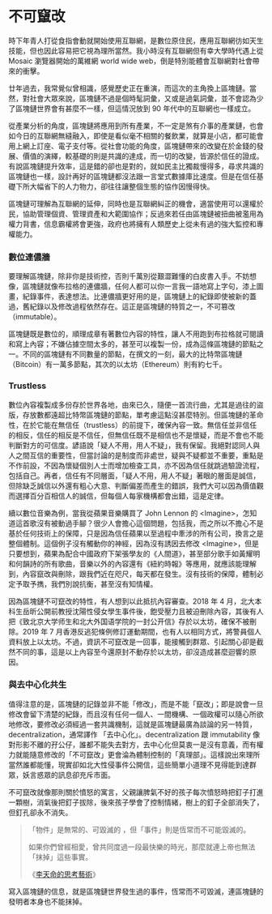# 不可竄改

時下年青人打從食指會動就開始使用互聯網，是數位原住民，應用互聯網彷如天生技能，但也因此容易把它視為理所當然。我小時沒有互聯網但有幸大學時代遇上從 Mosaic 瀏覽器開始的萬維網 world wide web，倒是特別能體會互聯網對社會帶來的衝擊。

廿年過去，我常覺似曾相識，感覺歷史正在重演，而這次的主角換上區塊鏈。當然，對社會大眾來說，區塊鏈不過是個時髦詞彙，又或是過氣詞彙，並不會認為少了區塊鏈世界會有甚麼不一樣，但這情況放到 90 年代中的互聯網也一樣成立。

從產業分析的角度，區塊鏈將應用到所有產業，不一定是煞有介事的產業鏈，也會如今日的互聯網無縫融入，即使是看似毫不相關的餐飲業，就算是小店，都可能會用上網上訂座、電子支付等。從社會功能的角度，區塊鏈帶來的改變在於金錢的發展、價值的演繹，較基礎的則是共識的達成，而一切的改變，皆源於信任的證成。有說區塊鏈提升效率，這是錯的卻也是對的，就如民主比獨裁慢得多，尋求共識的區塊鏈也一樣，設計再好的區塊鏈都沒法跟一言堂式數據庫比速度。但是在信任基礎下所大幅省下的人力物力，卻往往讓整個生態的協作因慢得快。

區塊鏈可理解為互聯網的延伸，同時也是互聯網糾正的機會，適當使用可以還權於民，協助管理個資、管理資產和大範圍協作；反過來若任由區塊鏈被扭曲被濫用為權力背書，信息霸權將會更強，政府也將擁有人類歷史上從未有過的強大監控和專權能力。

### 數位連儂牆

要理解區塊鏈，除非你是技術控，否則千萬別從艱澀難懂的白皮書入手。不妨想像，區塊鏈就像布拉格的連儂牆，任何人都可以你一言我一語地寫上字句，漆上圖畫，紀錄事件，表達想法。比連儂牆更好用的是，區塊鏈上的紀錄即使被新的蓋過，舊紀錄以及修改過程依然存在。這正是區塊鏈的特質之一，不可篡改（immutable）。

區塊鏈既是數位的，順理成章有著數位內容的特性，讓人不用跑到布拉格就可閱讀和寫上內容；不嫌佔據空間太多的，甚至可以複製一份，成為這條區塊鏈的節點之一。不同的區塊鏈有不同數量的節點，在撰文的一刻，最大的比特幣區塊鏈（Bitcoin）有一萬多節點，其次的以太坊（Ethereum）則有約七千。

### Trustless

數位內容複製成多份存於世界各地，由來已久，隨便一首流行曲，尤其是過往的盜版，存放數都遠超比特幣區塊鏈的節點，單考慮這點沒甚麼特別。但區塊鏈的革命性，在於它能在無信任（trustless）的前提下，確保內容一致。無信任並非信任的相反，信任的相反是不信任，但無信任既不是相信也不是懷疑，而是不會也不能判斷對方的可信度。諺語說「疑人不用，用人不疑」，我有保留。我絕對認同人與人之間互信的重要性，但當討論的是制度而非處世，疑與不疑都並不重要，重點是不作前設，不因為懷疑個別人士而增加檢查工具，亦不因為信任就跳過驗證流程，包括自己。再者，信任有不同層面，「疑人不用，用人不疑」著眼的層面是誠信，但除缺乏誠信以外還有粗心大意、判斷偏差而產生的錯誤，我們大可以因為價值觀而選擇百分百相信人的誠信，但每個人每家機構都會出錯，這是定律。

續以數位音樂為例，當我從蘋果音樂購買了 John Lennon 的 &lt;Imagine&gt;，怎知道這首歌沒有被動過手腳？很少人會擔心這個問題，包括我，而之所以不擔心不是基於任何技術上的保障，只是因為信任蘋果以至過程中牽涉的所有公司，換言之是整個體制。這個例子沒有觸動你的神經，因為沒有誘因去修改 &lt;Imagine&gt;，但是只要想到，蘋果為配合中國政府下架張學友的《人間道》，甚至部分歌手如黃耀明和何韻詩的所有歌曲，音樂以外的內容還有《紐約時報》等應用，就應該能理解到，內容竄改與刪除，跟我們近在咫尺，每天都在發生。沒有技術的保障，體制必定予取予擕，我們別說抗衡，甚至沒有知情權。

因為區塊鏈不可竄改的特性，有人想到以此抵抗內容審查。2018 年 4 月，北大本科生岳昕公開前教授沈陽性侵女學生事件後，飽受壓力且被迫刪除內容，其後有人把《致北京大学师生和北大外国语学院的一封公开信》存於以太坊，確保不被刪除。2019 年 7 月香港反逃犯條例修訂運動期間，也有人以相同方式，將警員個人資料放上以太坊。不過，資訊不可竄改是一回事，能接觸到群眾、引起關心卻是截然不同的事，這是以上內容至今還原封不動存於以太坊，卻沒造成甚麼迴響的原因。

### 與去中心化共生

值得注意的是，區塊鏈的記錄並非不能「修改」，而是不能「竄改」；即是說會一旦修改會留下清楚的紀錄，而且沒有任何一個人、一間機構、一個政權可以隨心所欲地修改，要修改必須經過一套共識機制，這就是區塊鏈最廣為談論的另一特質，decentralization，通常譯作 「去中心化」。decentralization 跟 immutability 像對形影不離的孖公仔，誰都不能失去對方，去中心化但莫衷一是沒有意義，而有權力就能隨意修改的「不可竄改」更會淪為體制控制的「真理部」。這樣說出來理所當然誰都能懂，現實卻如北大性侵事件公開信，這些簡單小道理不見得能到達群眾，妖言惑眾的訊息卻充斥市面。

不可竄改就像那則關於憤怒的寓言，父親讓脾氣不好的孩子每次憤怒時把釘子打進一顆樹，消氣後把釘子拔除，後來孩子學會了控制情緒，樹上的釘子全部消失了，但釘孔卻永不消失。

> 「物件」是無常的、可毀滅的 ，但「事件」則是恆常而不可能毀滅的。
>
> 如果你們曾經相愛，曾共同度過一段最快樂的時光，那麼就連上帝也無法「抹掉」這些事實。
>
> 《[李天命的思考藝術](http://www.books.com.tw/products/0010019177)》

寫入區塊鏈的信息，就是區塊鏈世界發生過的事件，恆常而不可毀滅，連區塊鏈的發明者本身也不能抹掉。

